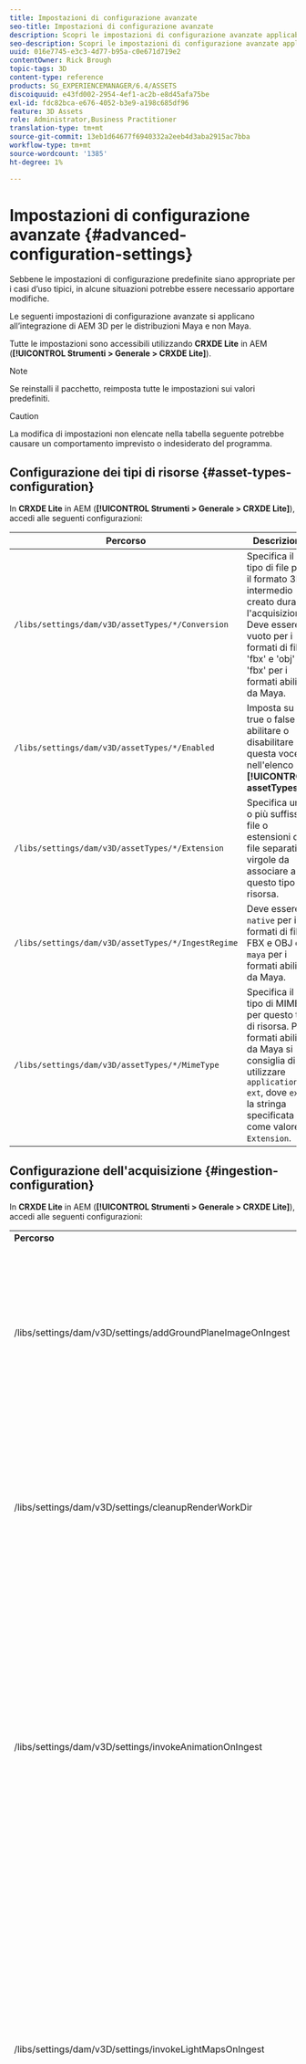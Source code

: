 ```yaml
---
title: Impostazioni di configurazione avanzate
seo-title: Impostazioni di configurazione avanzate
description: Scopri le impostazioni di configurazione avanzate applicabili all’integrazione di AEM 3D per le distribuzioni Maya e non Maya.
seo-description: Scopri le impostazioni di configurazione avanzate applicabili all’integrazione di AEM 3D per le distribuzioni Maya e non Maya.
uuid: 016e7745-e3c3-4d77-b95a-c0e671d719e2
contentOwner: Rick Brough
topic-tags: 3D
content-type: reference
products: SG_EXPERIENCEMANAGER/6.4/ASSETS
discoiquuid: e43fd002-2954-4ef1-ac2b-e8d45afa75be
exl-id: fdc82bca-e676-4052-b3e9-a198c685df96
feature: 3D Assets
role: Administrator,Business Practitioner
translation-type: tm+mt
source-git-commit: 13eb1d64677f6940332a2eeb4d3aba2915ac7bba
workflow-type: tm+mt
source-wordcount: '1385'
ht-degree: 1%

---
```


# Impostazioni di configurazione avanzate {#advanced-configuration-settings}

Sebbene le impostazioni di configurazione predefinite siano appropriate per i casi d’uso tipici, in alcune situazioni potrebbe essere necessario apportare modifiche.

Le seguenti impostazioni di configurazione avanzate si applicano all’integrazione di AEM 3D per le distribuzioni Maya e non Maya.

Tutte le impostazioni sono accessibili utilizzando **CRXDE Lite** in AEM (**[!UICONTROL Strumenti > Generale > CRXDE Lite]**).

>[!NOTE]
>
>Se reinstalli il pacchetto, reimposta tutte le impostazioni sui valori predefiniti.

>[!CAUTION]
>
>La modifica di impostazioni non elencate nella tabella seguente potrebbe causare un comportamento imprevisto o indesiderato del programma.

## Configurazione dei tipi di risorse {#asset-types-configuration}

In **CRXDE Lite** in AEM (**[!UICONTROL Strumenti > Generale > CRXDE Lite]**), accedi alle seguenti configurazioni:

| Percorso | Descrizione |
|---|---|
| `/libs/settings/dam/v3D/assetTypes/*/Conversion` | Specifica il tipo di file per il formato 3D intermedio creato durante l&#39;acquisizione. Deve essere vuoto per i formati di file &#39;fbx&#39; e &#39;obj&#39; o &#39;fbx&#39; per i formati abilitati da Maya. |
| `/libs/settings/dam/v3D/assetTypes/*/Enabled` | Imposta su true o false per abilitare o disabilitare questa voce nell&#39;elenco **[!UICONTROL assetTypes]**. |
| `/libs/settings/dam/v3D/assetTypes/*/Extension` | Specifica uno o più suffissi di file o estensioni di file separati da virgole da associare a questo tipo di risorsa. |
| `/libs/settings/dam/v3D/assetTypes/*/IngestRegime` | Deve essere `native` per i formati di file FBX e OBJ e `maya` per i formati abilitati da Maya. |
| `/libs/settings/dam/v3D/assetTypes/*/MimeType` | Specifica il tipo di MIME per questo tipo di risorsa. Per i formati abilitati da Maya si consiglia di utilizzare `application/x-ext`, dove `ext` è la stringa specificata come valore `Extension`. |

## Configurazione dell&#39;acquisizione {#ingestion-configuration}

In **CRXDE Lite** in AEM (**[!UICONTROL Strumenti > Generale > CRXDE Lite]**), accedi alle seguenti configurazioni:

<table> 
 <tbody> 
  <tr> 
   <td><strong>Percorso</strong></td> 
   <td><strong>Descrizione</strong></td> 
  </tr> 
  <tr> 
   <td>/libs/settings/dam/v3D/settings/addGroundPlaneImageOnIngest</td> 
   <td>Abilita la generazione di un’ombra esterna di inclusione ambientale durante la visualizzazione o il rendering con un’area di visualizzazione IBL. Si applica a Anteprima e rendering con RapidRefine</td> 
  </tr> 
  <tr> 
   <td><p>/libs/settings/dam/v3D/settings/cleanupRenderWorkDir</p> </td> 
   <td>Imposta su <strong>false</strong> per mantenere i file temporanei nella cartella MayaWork dopo la conversione e il rendering. Può essere utile quando si verificano problemi di debug con la conversione e il rendering di Maya.</td> 
  </tr> 
  <tr> 
   <td>/libs/settings/dam/v3D/settings/invokeAnimationOnIngest</td> 
   <td><p>Quando abilitato, ImageMagick viene installato sul server e magickPath è configurato. Rapid Refine viene utilizzato per creare una semplice animazione per oggetti 3D utilizzati come miniatura nella vista a schede e in altre viste.</p> <p>La creazione di animazioni consuma notevoli risorse CPU durante il processo di acquisizione.</p> </td> 
  </tr> 
  <tr> 
   <td>/libs/settings/dam/v3D/settings/invokeLightMapsOnIngest</td> 
   <td>Consente la creazione automatica di mappe luminose durante l'acquisizione. Impostare su <strong>false</strong> per disabilitare la creazione automatica di mappe luminose; questo può ridurre notevolmente il consumo della CPU a costo di una qualità ridotta per l'anteprima e il rendering con Rapid Refine. Non influisce sul rendering con Maya.</td> 
  </tr> 
  <tr> 
   <td>/libs/settings/dam/v3D/settings/gPlaneZero</td> 
   <td><p>Se impostato su <strong>true</strong> (predefinito), gli oggetti vengono spostati verticalmente, se necessario, per garantire che tutte le parti dell'oggetto siano al di sopra del piano terreno (y=0).</p> <p>Quando è impostato su <strong>false</strong> (predefinito), gli oggetti non vengono riposizionati e possono essere parzialmente nascosti dal piano terreno di un'area di visualizzazione. (Si applica solo all’anteprima e al rendering con Rapid Refine.) Tuttavia, non influisce sul rendering con Maya. Se è impostato su <strong>true</strong>, la posizione verticale degli oggetti in Maya può essere diversa da quella dell'anteprima o del rendering con Rapid Refine.</p> </td> 
  </tr> 
  <tr> 
   <td>/libs/settings/dam/v3D/Paths/magickPath</td> 
   <td>Il percorso e il nome dell'utilità di conversione ImageMagick. Se è abilitata la creazione di miniature animate, è necessario un percorso assoluto.</td> 
  </tr> 
  <tr> 
   <td>/libs/settings/dam/v3D/settings/MaxCpuPercentage</td> 
   <td><p>Specifica quante CPU vengono utilizzate al massimo per l'elaborazione dell'acquisizione di risorse 3D.</p> <p>Valori più elevati velocizzano le acquisizioni ma possono causare AEM una minore reattività complessiva. Questa impostazione è approssimativa. In altre parole, la precisione aumenta con il numero di core della CPU disponibili.</p> </td> 
  </tr> 
 </tbody> 
</table>

## Impostazioni di configurazione dei Cloud Services {#cloud-services-configuration-settings}

I valori per le seguenti impostazioni vengono forniti dal responsabile dell&#39;account Adobe, da un esperto di provisioning o da un rappresentante del supporto.

| **Percorso** | **Descrizione** |
|---|---|
| `/libs/settings/dam/v3D/services/aws/accountId` | ID account dell&#39;account AWS di Adobe. |
| `/libs/settings/dam/v3D/services/aws/bucketName` | il nome del secchio di trasferimento S3; normalmente `aem3d`. |
| `/libs/settings/dam/v3D/services/aws/customerId` | L’ID univoco assegnato dall’Adobe alla tua organizzazione. Utilizzato come ID utente AWS Cognito. |
| `/libs/settings/dam/v3D/services/aws/encryptedPassword` | Password associata a questo customerId. Utilizzato come password di Cognito AWS. |
| `/libs/settings/dam/v3D/services/aws/region` | Area AWS in cui vengono distribuiti i servizi cloud. |
| `/libs/settings/dam/v3D/services/aws/userPoolId` | ID del pool di utenti AWS Cognito applicabile. |
| `/libs/settings/dam/v3D/services/dncr/clientId` | L’ID client AWS Cognito per il servizio di conversione dncr. |

## Impostazioni di elaborazione comuni {#common-processing-settings}

In **CRXDE Lite** in AEM (**[!UICONTROL Strumenti > Generale > CRXDE Lite]**), accedi alle seguenti configurazioni:

| **Percorso** | **Descrizione** |
|---|---|
| `/libs/settings/dam/v3D/Paths/mayaWorkPath` | Nome e posizione della cartella di lavoro per la conversione e il rendering di Maya. La cartella viene creata automaticamente se non esiste. |
| `/libs/settings/dam/v3D/Paths/maxWorkPath` | Nome e posizione della cartella di lavoro per la conversione 3ds Max. La cartella viene creata automaticamente se non esiste. |
| `/libs/settings/dam/v3D/settings/debugNative` | Imposta su **[!UICONTROL true]** per abilitare la creazione di informazioni di debug durante la conversione e il rendering del formato con il modulo di rendering RapidRefine. |

## Configurazione del rendering {#renderer-configuration}

In **CRXDE Lite** in AEM (**[!UICONTROL Strumenti > Generale > CRXDE Lite]**), accedi alle seguenti configurazioni:

| **Percorso** | **Descrizione** |
|---|---|
| `/libs/settings/dam/v3D/settings/dynamicIBL` | Se è impostato su **[!UICONTROL true]** e le mappe luminose pre-generate non sono disponibili (cioè invokeLightMapsOnIngest=false), il modulo di rendering Rapid Refine crea mappe luminose durante il rendering per migliorare la qualità del rendering. Questa impostazione può aumentare notevolmente il tempo di rendering. L&#39;impostazione su **[!UICONTROL false]** riduce al minimo l&#39;utilizzo della CPU in tali situazioni, ma può comportare una qualità di rendering inferiore. |
| `/libs/settings/dam/v3D/renderers/*/Enabled` | Impostare su **[!UICONTROL true]** o **[!UICONTROL false]** per abilitare o disabilitare rispettivamente un renderer. |
| `/libs/settings/dam/v3D/renderers/*/Display` | Consente di modificare la stringa visualizzata per un renderer abilitato nel selettore Renderer nel pannello Rendering . |
| `/libs/settings/dam/v3D/renderers/*/MaxCpuPercentage` | Specifica quante CPU vengono utilizzate al massimo per il rendering delle scene 3D. Valori più alti velocizzano il rendering, ma possono causare AEM a diventare complessivamente meno reattivi. Questa impostazione è approssimativa. In altre parole, la precisione aumenta con il numero di core della CPU disponibili. |

## Impostazioni di anteprima delle risorse 3D {#d-asset-preview-settings}

In **CRXDE Lite** in AEM (**[!UICONTROL Strumenti > Generale > CRXDE Lite]**), accedi alle seguenti configurazioni:

| Percorso | Descrizione |
|---|---|
| `/libs/settings/dam/v3D/WebGLSites/autoSpin` | Impostare su **[!UICONTROL true]** o **[!UICONTROL false]** per abilitare o disabilitare la rotazione automatica (rotazione automatica della fotocamera) al caricamento della pagina. |
| `/libs/settings/dam/v3D/WebGLSites/autoSpinAfterReset` | Impostare su **[!UICONTROL true]** per riavviare la rotazione automatica dopo aver premuto **[!UICONTROL Reset]**. Ignorato quando la rotazione automatica è disabilitata. |
| `/libs/settings/dam/v3D/WebGLSites/autoSpinSpeed` | Specifica la velocità (giri al minuto) e la direzione di rotazione automatica, con valori negativi per i valori da destra a sinistra e positivi per la rotazione da sinistra a destra. |
| `/libs/settings/dam/v3D/WebGL/continueRotate` | Impostato su **[!UICONTROL false]** per disabilitare la continuazione con una graduale dissolvenza delle risposte del visualizzatore ai gesti touch e del mouse. |
| `/libs/settings/dam/v3D/WebGL/curtainColor` | Specifica il colore della tenda di carico che può coprire facoltativamente la finestra di visualizzazione dell&#39;anteprima della risorsa 3D durante il caricamento e l&#39;inizializzazione. Valore R,G,B, con ciascun componente di colore compreso tra 0 e 255. |
| `/libs/settings/dam/v3D/WebGL/fadeCurtains` | Quando è impostato su **[!UICONTROL true]**, la tenda di carico si dissolve gradualmente durante le ultime parti dell&#39;inizializzazione del visualizzatore. Se impostata su **[!UICONTROL false]**, la tenda rimane opaca fino al completamento del caricamento e dell&#39;inizializzazione. |
| `/libs/settings/dam/v3D/WebGL/showCurtains` | Imposta su **[!UICONTROL true]** o **[!UICONTROL false]** per abilitare o disabilitare il blocco di caricamento per l&#39;anteprima delle risorse 3D. |
| `/libs/settings/dam/v3D/WebGL/spinHeight` | Quando la rotazione automatica è attivata e attiva, la posizione verticale della telecamera viene regolata automaticamente in base all&#39;altezza dell&#39;oggetto 3D. Impostata su 0,5, la telecamera posiziona verticalmente a 1/2 l&#39;altezza dell&#39;oggetto, il che fa sì che l&#39;orizzonte sia centrato verticalmente nel riquadro di visualizzazione. Valori più grandi fanno sì che la telecamera guardi verso il basso sull&#39;oggetto e alzi l&#39;altezza dell&#39;orizzonte di cui è stato effettuato il rendering, valori più piccoli fanno sì che la telecamera guardi verso l&#39;alto l&#39;oggetto e abbassi l&#39;orizzonte. |

## Impostazioni del componente Siti 3D {#d-sites-component-settings}

In **CRXDE Lite** in AEM (**[!UICONTROL Strumenti > Generale > CRXDE Lite]**), accedi alle seguenti configurazioni:

| Percorso | Descrizione |
|---|---|
| `/libs/settings/dam/v3D/WebGLSites/autoSpinAfterReset` | Impostare su **[!UICONTROL true]** per riattivare la rotazione automatica (rotazione automatica della fotocamera) dopo aver premuto il tasto Home. Ignorato quando la rotazione automatica è disabilitata. |
| `/libs/settings/dam/v3D/WebGLSites/continueRotate` | Impostato su **[!UICONTROL false]** per disabilitare la continuazione con una graduale dissolvenza delle risposte del visualizzatore ai gesti touch e del mouse. |
| `/libs/settings/dam/v3D/WebGLSites/curtainColor` | Specifica il colore della tenda di carico che può coprire facoltativamente il riquadro di visualizzazione del componente Siti 3D durante il caricamento. Valore R,G,B, con ciascun componente di colore compreso tra 0 e 255. |
| `/libs/settings/dam/v3D/WebGLSites/fadeCurtains` | Quando è impostato su **[!UICONTROL true]**, la tenda di carico si dissolve gradualmente durante le ultime parti di caricamento e inizializzazione. Se impostata su **[!UICONTROL false]**, la tenda rimane opaca fino al completamento del caricamento e dell&#39;inizializzazione. |
| `/libs/settings/dam/v3D/WebGLSites/showCurtains` | Imposta su **[!UICONTROL true]** o **[!UICONTROL false]** per abilitare o disabilitare la tenda di carico per il componente Siti 3D. |
| `/libs/settings/dam/v3D/WebGLSites/spinHeight` | Quando la rotazione automatica è attivata e attiva, la posizione verticale della telecamera viene regolata automaticamente in base all&#39;altezza dell&#39;oggetto 3D. Impostata su 0,5, la telecamera posiziona verticalmente a 1/2 l&#39;altezza dell&#39;oggetto, il che fa sì che l&#39;orizzonte sia centrato verticalmente nel riquadro di visualizzazione. Valori più grandi fanno sì che la telecamera guardi verso il basso sull&#39;oggetto e alzi l&#39;altezza dell&#39;orizzonte di cui è stato effettuato il rendering, valori più piccoli fanno sì che la telecamera guardi verso l&#39;alto l&#39;oggetto e abbassi l&#39;orizzonte. |
